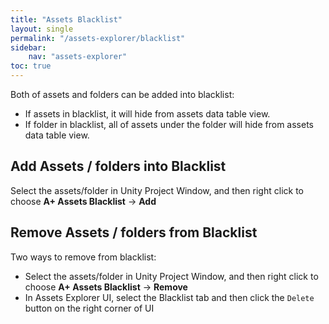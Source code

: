 ```yaml
---
title: "Assets Blacklist"
layout: single
permalink: "/assets-explorer/blacklist"
sidebar:
    nav: "assets-explorer"
toc: true
---
```


Both of assets and folders can be added into blacklist:

* If assets in blacklist, it will hide from assets data table view. 
* If folder in blacklist, all of assets under the folder will hide from assets data table view.

## Add Assets / folders into Blacklist

Select the assets/folder in Unity Project Window, and then right click to choose __A+ Assets Blacklist__ -> __Add__

## Remove Assets / folders from Blacklist

Two ways to remove from blacklist:

* Select the assets/folder in Unity Project Window, and then right click to choose __A+ Assets Blacklist__ -> __Remove__
* In Assets Explorer UI, select the Blacklist tab and then click the `Delete` button on the right corner of UI
